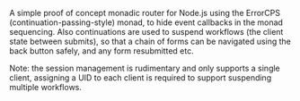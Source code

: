 A simple proof of concept monadic router for Node.js using the ErrorCPS (continuation-passing-style) monad, to hide event callbacks in the monad sequencing. Also continuations are used to suspend workflows (the client state between submits), so that a chain of forms can be navigated using the back button safely, and any form resubmitted etc.

Note: the session management is rudimentary and only supports a single client, assigning a UID to each client is required to support suspending multiple workflows.

